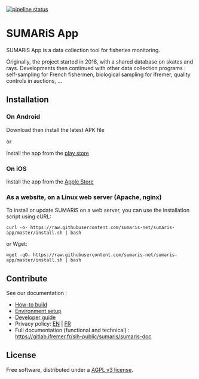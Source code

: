 [![pipeline status](https://gitlab.ifremer.fr/sih-public/sumaris/sumaris-app/badges/master/pipeline.svg)](https://gitlab.ifremer.fr/sih-public/sumaris/sumaris-app/-/commits/master)

# SUMARiS App

SUMARiS App is a data collection tool for fisheries monitoring.

Originally, the project started in 2018, with a shared database on skates and rays.
Developments then continued with other data collection programs : self-sampling for French fishermen, biological sampling for Ifremer, quality controls in auctions, ...

## Installation

### On Android

Download then install the latest APK file

or 

Install the app from the [play store](https://play.google.com/store/apps/details?id=net.sumaris.app) 


### On iOS

Install the app from the [Apple Store](https://testflight.apple.com/join/Unp1FxKH)

### As a website, on a Linux web server (Apache, nginx)

To install or update SUMARiS on a web server, you can use the installation script using cURL:

```
curl -o- https://raw.githubusercontent.com/sumaris-net/sumaris-app/master/install.sh | bash
```

or Wget:

```
wget -qO- https://raw.githubusercontent.com/sumaris-net/sumaris-app/master/install.sh | bash
```

## Contribute

See our documentation :
- [How-to build](doc/build.md)
- [Environment setup](doc/setup.md)
- [Developer guide](doc/developer_guide.md)
- Privacy policy: [EN](doc/privacy_policy.md) | [FR](doc/privacy_policy_fr.md)
- Full documentation (functional and technical) : https://gitlab.ifremer.fr/sih-public/sumaris/sumaris-doc

## License

Free software, distributed under a [AGPL v3 license](./LICENSE).
